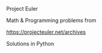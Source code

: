 Project Euler

Math & Programming problems from

https://projecteuler.net/archives

Solutions in Python
